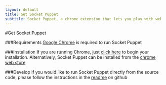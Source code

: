```yaml
---
layout: default
title: Get Socket Puppet
subtitle: Socket Puppet, a chrome extension that lets you play with websockets.
---
```


#Get Socket Puppet

###Requirements
[Google Chrome][CHROME] is required to run Socket Puppet

###Installation
If you are running Chrome, just [click here][INSTALL] to begin your installation. Alternatively, Socket Puppet can be installed  from the [chrome web store][LINK].

###Develop
If you would like to run Socket Puppet directly from the source code, please follow the instructions in the [readme][README] on github

[LINK]: <https://chrome.google.com/extensions/detail/odpmdfegfklbkkljglpaholpnhkmdbfo?hl=en> "Socket Pupper in the Chrome Web Store"
[INSTALL]: <https://chrome.google.com/extensions/detail/odpmdfegfklbkkljglpaholpnhkmdbfo?hl=en> "Install Socket Puppet"
[README]: <https://github.com/MisterGlass/SocketPuppet/blob/master/README.md> "Read Me"
[CHROME]: <https://www.google.com/intl/en/chrome/browser/> "Google Chrome"